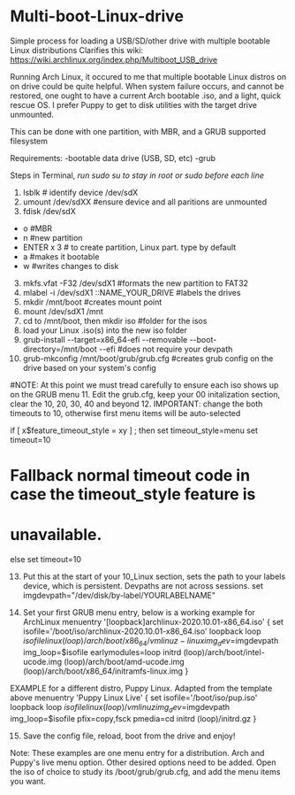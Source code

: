 # Multi-boot-Linux-drive
Simple process for loading a USB/SD/other drive with multiple bootable Linux distributions
Clarifies this wiki: https://wiki.archlinux.org/index.php/Multiboot_USB_drive

Running Arch Linux, it occured to me that multiple bootable Linux distros on on drive could be quite helpful. When system failure occurs, and cannot be restored, one ought to have a current Arch bootable .iso, and a light, quick rescue OS. I prefer Puppy to get to disk utilities with the target drive unmounted.

This can be done with one partition, with MBR, and a GRUB supported filesystem

Requirements:
-bootable data drive (USB, SD, etc)
-grub

Steps in Terminal, *run sudo su to stay in root or sudo before each line*

1. lsblk # identify device /dev/sdX
2. umount /dev/sdXX #ensure device and all paritions are unmounted 
2. fdisk /dev/sdX
  - o #MBR
  - n #new partition
  - ENTER x 3 # to create partition, Linux part. type by default
  - a #makes it bootable
  - w #writes changes to disk
3. mkfs.vfat -F32 /dev/sdX1 #formats the new partition to FAT32
4. mlabel -i /dev/sdX1 ::NAME_YOUR_DRIVE #labels the drives
5. mkdir /mnt/boot #creates mount point
6. mount /dev/sdX1 /mnt
7. cd to /mnt/boot, then mkdir iso #folder for the isos
8. load your Linux .iso(s) into the new iso folder
9. grub-install --target=x86_64-efi --removable --boot-directory=/mnt/boot --efi #does not require your devpath
10. grub-mkconfig /mnt/boot/grub/grub.cfg #creates grub config on the drive based on your system's config

#NOTE: At this point we must tread carefully to ensure each iso shows up on the GRUB menu
11. Edit the grub.cfg, keep your 00 initalization section, clear the 10, 20, 30, 40 and beyond 
12. IMPORTANT: change the both timeouts to 10, otherwise first menu items will be auto-selected

if [ x$feature_timeout_style = xy ] ; then
  set timeout_style=menu
  set timeout=10
# Fallback normal timeout code in case the timeout_style feature is
# unavailable.
else
  set timeout=10

13. Put this at the start of your 10_Linux section, sets the path to your labels device, which is persistent. Devpaths are not across sessions.
set imgdevpath="/dev/disk/by-label/YOURLABELNAME"

14. Set your first GRUB menu entry, below is a working example for ArchLinux
menuentry '[loopback]archlinux-2020.10.01-x86_64.iso' {
	set isofile='/boot/iso/archlinux-2020.10.01-x86_64.iso'
	loopback loop $isofile
	linux (loop)/arch/boot/x86_64/vmlinuz-linux img_dev=$imgdevpath img_loop=$isofile earlymodules=loop
	initrd (loop)/arch/boot/intel-ucode.img (loop)/arch/boot/amd-ucode.img (loop)/arch/boot/x86_64/initramfs-linux.img
}

EXAMPLE for a different distro, Puppy Linux. Adapted from the template above
menuentry 'Puppy Linux Live' {
        set isofile='/boot/iso/pup.iso'
        loopback loop $isofile
        linux (loop)/vmlinuz img_dev=$imgdevpath img_loop=$isofile pfix=copy,fsck pmedia=cd
        initrd (loop)/initrd.gz
}

15. Save the config file, reload, boot from the drive and enjoy!

Note: These examples are one menu entry for a distribution. Arch and Puppy's live menu option. Other desired options need to be added.
Open the iso of choice to study its /boot/grub/grub.cfg, and add the menu items you want.
